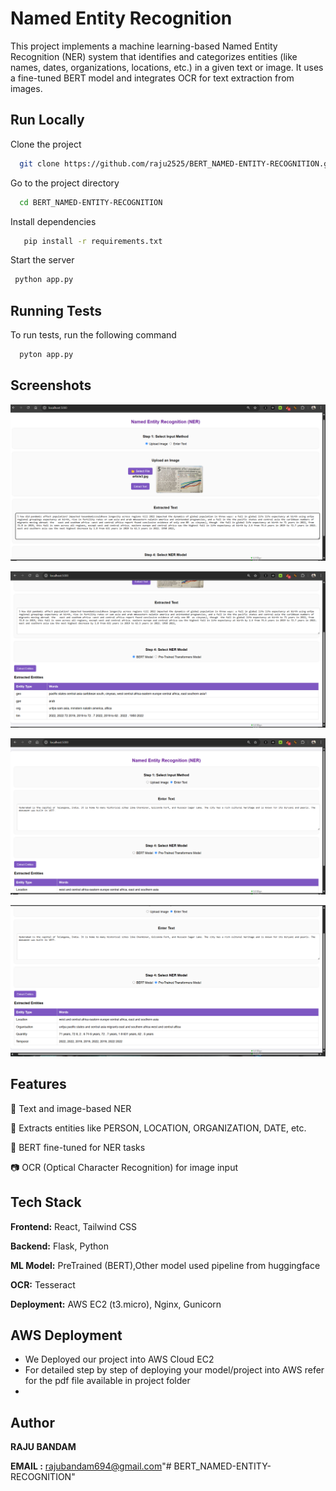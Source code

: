 
# Named Entity Recognition

This project implements a machine learning-based Named Entity Recognition (NER) system that identifies and categorizes entities (like names, dates, organizations, locations, etc.) in a given text or image. It uses a fine-tuned BERT model and integrates OCR for text extraction from images.


## Run Locally

Clone the project

```bash
  git clone https://github.com/raju2525/BERT_NAMED-ENTITY-RECOGNITION.git
```

Go to the project directory

```bash
  cd BERT_NAMED-ENTITY-RECOGNITION
```

Install dependencies

```bash
   pip install -r requirements.txt
```

Start the server

```bash
 python app.py
```


## Running Tests

To run tests, run the following command

```bash
  pyton app.py
```


## Screenshots


![App Screenshot](https://raw.githubusercontent.com/raju2525/BERT_NAMED-ENTITY-RECOGNITION/main/screenshots/ss1.png)

![App Screenshot](https://raw.githubusercontent.com/raju2525/BERT_NAMED-ENTITY-RECOGNITION/main/screenshots/ss2.png)

![App Screenshot](https://raw.githubusercontent.com/raju2525/BERT_NAMED-ENTITY-RECOGNITION/main/screenshots/ss3.png)

![App Screenshot](https://raw.githubusercontent.com/raju2525/BERT_NAMED-ENTITY-RECOGNITION/main/screenshots/ss4.png)


## Features

🔡 Text and image-based NER

📑 Extracts entities like PERSON, LOCATION, ORGANIZATION, DATE, etc.

🧠 BERT fine-tuned for NER tasks

📷 OCR (Optical Character Recognition) for image input




## Tech Stack
**Frontend:** React, Tailwind CSS

**Backend:** Flask, Python

**ML Model:** PreTrained (BERT),Other model  used pipeline from huggingface 

**OCR:** Tesseract

**Deployment:** AWS EC2 (t3.micro), Nginx, Gunicorn
## AWS Deployment
- We Deployed our project into AWS Cloud EC2
- For detailed step by step of deploying your model/project into AWS refer for the pdf file available in project folder
- 
## Author
**RAJU BANDAM**

**EMAIL :** rajubandam694@gmail.com"# BERT_NAMED-ENTITY-RECOGNITION" 


